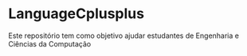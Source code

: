 # LanguageCplusplus
Este repositório tem como objetivo ajudar estudantes de Engenharia e Ciências da Computação
